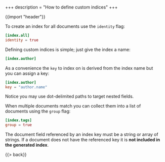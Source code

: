 +++
description = "How to define custom indices"
+++

{{import "header"}}

To create an index for all documents use the `identity` flag:

```toml
[index.all]
identity = true
```

Defining custom indices is simple; just give the index a name:

```toml
[index.author]
```

As a convenience the `key` to index on is derived from the index name but you can assign a key:

```toml
[index.author]
key = "author.name"
```

Notice you may use dot-delimited paths to target nested fields.

When multiple documents match you can collect them into a list of documents using the `group` flag:

```toml
[index.tags]
group = true
```

The document field referenced by an index key must be a string or array of strings. If a document does not have the referenced key it is **not included in the generated index**.

{{> back}}
